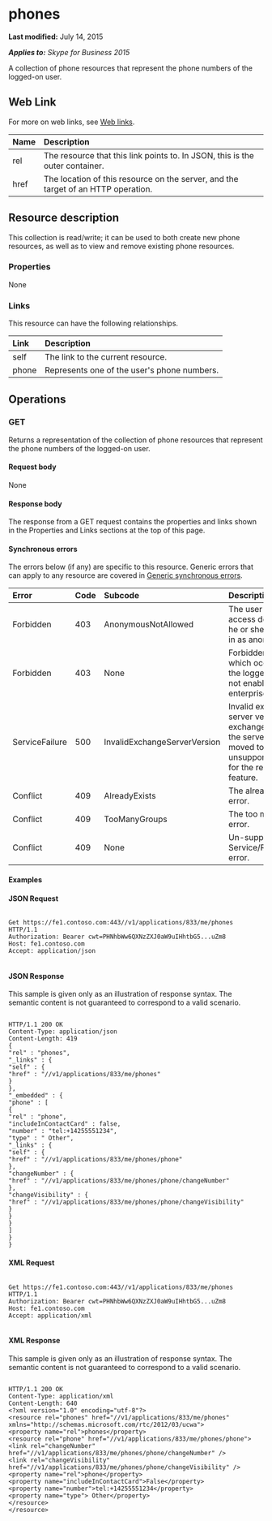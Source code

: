 
# phones 


**Last modified:** July 14, 2015

_**Applies to:** Skype for Business 2015_

A collection of phone resources that represent the phone numbers of the logged-on user. 

## Web Link
<a name="sectionSection0"> </a>

For more on web links, see [Web links](WebLinks.md).



|**Name**|**Description**|
|:-----|:-----|
|rel|The resource that this link points to. In JSON, this is the outer container.|
|href|The location of this resource on the server, and the target of an HTTP operation.|

## Resource description
<a name="sectionSection1"> </a>

This collection is read/write; it can be used to both create new phone resources, as well as to view and remove existing phone resources. 


### Properties

None


### Links

This resource can have the following relationships.



|**Link**|**Description**|
|:-----|:-----|
|self|The link to the current resource.|
|phone|Represents one of the user's phone numbers.|

## Operations
<a name="sectionSection2"> </a>




### GET

Returns a representation of the collection of phone resources that represent the phone numbers of the logged-on user.


#### Request body

None


#### Response body

The response from a GET request contains the properties and links shown in the Properties and Links sections at the top of this page.


#### Synchronous errors

The errors below (if any) are specific to this resource. Generic errors that can apply to any resource are covered in [Generic synchronous errors](GenericSynchronousErrors.md).



|**Error**|**Code**|**Subcode**|**Description**|
|:-----|:-----|:-----|:-----|
|Forbidden|403|AnonymousNotAllowed|The user cannot access delegates as he or she has signed in as anonymous.|
|Forbidden|403|None|Forbidden exception which occurs when the logged in user is not enabled for enterprise voice.|
|ServiceFailure|500|InvalidExchangeServerVersion|Invalid exchange server version.The exchange mailbox of the server might have moved to an unsupported version for the required feature.|
|Conflict|409|AlreadyExists|The already exists error.|
|Conflict|409|TooManyGroups|The too many groups error.|
|Conflict|409|None|Un-supported Service/Resource/API error.|

#### Examples




#### JSON Request


```

Get https://fe1.contoso.com:443//v1/applications/833/me/phones HTTP/1.1
Authorization: Bearer cwt=PHNhbWw6QXNzZXJ0aW9uIHhtbG5...uZm8
Host: fe1.contoso.com
Accept: application/json


```


#### JSON Response

This sample is given only as an illustration of response syntax. The semantic content is not guaranteed to correspond to a valid scenario.


```

HTTP/1.1 200 OK
Content-Type: application/json
Content-Length: 419
{
"rel" : "phones",
"_links" : {
"self" : {
"href" : "//v1/applications/833/me/phones"
}
},
"_embedded" : {
"phone" : [
{
"rel" : "phone",
"includeInContactCard" : false,
"number" : "tel:+14255551234",
"type" : " Other",
"_links" : {
"self" : {
"href" : "//v1/applications/833/me/phones/phone"
},
"changeNumber" : {
"href" : "//v1/applications/833/me/phones/phone/changeNumber"
},
"changeVisibility" : {
"href" : "//v1/applications/833/me/phones/phone/changeVisibility"
}
}
}
]
}
}

```


#### XML Request


```

Get https://fe1.contoso.com:443//v1/applications/833/me/phones HTTP/1.1
Authorization: Bearer cwt=PHNhbWw6QXNzZXJ0aW9uIHhtbG5...uZm8
Host: fe1.contoso.com
Accept: application/xml


```


#### XML Response

This sample is given only as an illustration of response syntax. The semantic content is not guaranteed to correspond to a valid scenario.


```

HTTP/1.1 200 OK
Content-Type: application/xml
Content-Length: 640
<?xml version="1.0" encoding="utf-8"?>
<resource rel="phones" href="//v1/applications/833/me/phones" xmlns="http://schemas.microsoft.com/rtc/2012/03/ucwa">
<property name="rel">phones</property>
<resource rel="phone" href="//v1/applications/833/me/phones/phone">
<link rel="changeNumber" href="//v1/applications/833/me/phones/phone/changeNumber" />
<link rel="changeVisibility" href="//v1/applications/833/me/phones/phone/changeVisibility" />
<property name="rel">phone</property>
<property name="includeInContactCard">False</property>
<property name="number">tel:+14255551234</property>
<property name="type"> Other</property>
</resource>
</resource>

```

